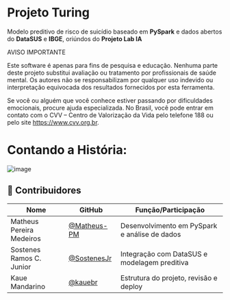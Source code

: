 # Projeto Turing
 Modelo preditivo de risco de suicídio baseado em **PySpark** e dados abertos do **DataSUS** e **IBGE**, oriúndos do **Projeto Lab IA**

AVISO IMPORTANTE

Este software é apenas para fins de pesquisa e educação. Nenhuma parte deste projeto substitui avaliação ou tratamento por profissionais de saúde mental. Os autores não se responsabilizam por qualquer uso indevido ou interpretação equivocada dos resultados fornecidos por esta ferramenta.

Se você ou alguém que você conhece estiver passando por dificuldades emocionais, procure ajuda especializada. No Brasil, você pode entrar em contato com o CVV – Centro de Valorização da Vida pelo telefone 188 ou pelo site https://www.cvv.org.br.

# Contando a História:


![image](https://github.com/user-attachments/assets/afc3ae12-a850-4665-8f3c-4d571e3e9d3c)


## 👥 Contribuidores

| Nome                         | GitHub                                         | Função/Participação                          |
|------------------------------|-----------------------------------------------|----------------------------------------------|
| Matheus Pereira Medeiros     | [@Matheus-PM](https://github.com/Matheus-PM)  | Desenvolvimento em PySpark e análise de dados |
| Sostenes Ramos C. Junior     | [@SostenesJr](https://github.com/SostenesJr)  | Integração com DataSUS e modelagem preditiva  |
| Kaue Mandarino               | [@kauebr](https://github.com/kauebr)          | Estrutura do projeto, revisão e deploy        |


